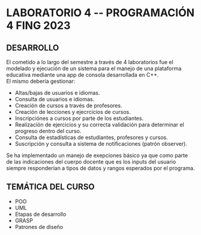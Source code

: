# LABORATORIO 4 -- PROGRAMACIÓN 4 FING 2023

## DESARROLLO

El cometido a lo largo del semestre a través de 4 laboratorios fue el modelado y ejecución de un sistema para el manejo de una plataforma educativa mediante una app de consola desarrollada en C++.<br/> 
El mismo debería gestionar: 
- Altas/bajas de usuarios e idiomas.
- Consulta de usuarios e idiomas.
- Creación de cursos a través de profesores.
- Creación de lecciones y ejecrcicios de cursos.
- Inscripciónes a cursos por parte de los estudiantes.
- Realización de ejercicios y su correcta validación para determinar el progreso dentro del curso.
- Consulta de estadísticas de estudiantes, profesores y  cursos.
- Suscripción y consulta a sistema de notificaciones (patrón observer).

Se ha implementado un manejo de exepciones básico ya que como parte de las indicaciones del cuerpo docente que es los inputs del usuario siempre responderían a tipos de datos y rangos esperados por el programa.

## TEMÁTICA DEL CURSO

- POO
- UML
- Etapas de desarrollo
- GRASP
- Patrones de diseño

